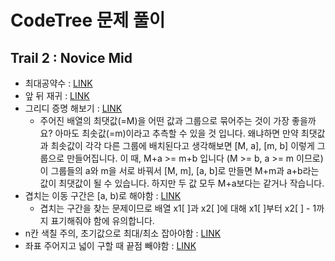 # CodeTree 문제 풀이

## Trail 2 : Novice Mid

- 최대공약수 : [LINK](src/main/java/org/dukcode/ps/codetree/trail02/chapter01/lesson01/ChallengeFindTheGreatestCommonDivisor.java)
- 앞 뒤 재귀 : [LINK](src/main/java/org/dukcode/ps/codetree/trail02/chapter02/lesson01/TestStarOutputWithRecursiveFunction2.java)
- 그리디 증명 해보기 : [LINK](src/main/java/org/dukcode/ps/codetree/trail02/chapter03/lesson01/ChallengeGroupOfPairs.java)
  - 주어진 배열의 최댓값(=M)을 어떤 값과 그룹으로 묶어주는 것이 가장 좋을까요? 아마도 최솟값(=m)이라고 추측할 수 있을 것 입니다. 왜냐하면 만약 최댓값과 최솟값이 각각 다른 그룹에 배치된다고 생각해보면 [M, a], [m, b] 이렇게 그룹으로 만들어집니다. 이 때, M+a >= m+b 입니다 (M >= b, a >= m 이므로) 이 그룹들의 a와 m을 서로 바꿔서 [M, m], [a, b]로 만들면 M+m과 a+b라는 값이 최댓값이 될 수 있습니다. 하지만 두 값 모두 M+a보다는 같거나 작습니다.
- 겹치는 이동 구간은 [a, b)로 해야함 : [LINK](src/main/java/org/dukcode/ps/codetree/trail02/chapter04/lesson03/ChallengeAreaBeenToAndFrom2.java)
  - 겹치는 구간을 찾는 문제이므로 배열 x1[ ]과 x2[ ]에 대해 x1[ ]부터 x2[ ] - 1까지 표기해줘야 함에 유의합니다.
- n칸 색칠 주의, 초기값으로 최대/최소 잡아야함 : [LINK](src/main/java/org/dukcode/ps/codetree/trail02/chapter04/lesson03/ChallengePaintingWhiteBlack.java)
- 좌표 주어지고 넓이 구할 때 끝점 빼야함 : [LINK](src/main/java/org/dukcode/ps/codetree/trail02/chapter04/lesson04/IntroTotalWidthOfARectangle2.java)